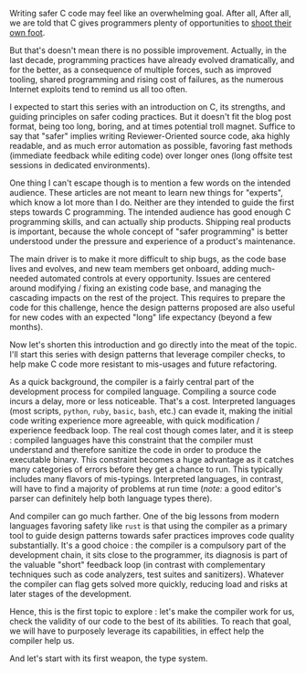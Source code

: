 Writing safer C code may feel like an overwhelming goal. After all, After all, we are told that C gives programmers plenty of opportunities to [shoot their own foot](http://www.stroustrup.com/bs_faq.html#really-say-that).

But that's doesn't mean there is no possible improvement. Actually, in the last decade, programming practices have already evolved dramatically, and for the better, as a consequence of multiple forces, such as improved tooling, shared programming and rising cost of failures, as the numerous Internet exploits tend to remind us all too often.

I expected to start this series with an introduction on C, its strengths, and guiding principles on safer coding practices. But it doesn't fit the blog post format, being too long, boring, and at times potential troll magnet. Suffice to say that "safer" implies writing Reviewer-Oriented source code, aka highly readable, and as much error automation as possible, favoring fast methods (immediate feedback while editing code) over longer ones (long offsite test sessions in dedicated environments).

One thing I can't escape though is to mention a few words on the intended audience. These articles are not meant to learn new things for "experts", which know a lot more than I do. Neither are they intended to guide the first steps towards C programming. The intended audience has good enough C programming skills, and can actually ship products. Shipping real products is important, because the whole concept of "safer programming" is better understood under the pressure and experience of a product's maintenance.

The main driver is to make it more difficult to ship bugs, as the code base lives and evolves, and new team members get onboard, adding much-needed automated controls at every opportunity. Issues are centered around modifying / fixing an existing code base, and managing the cascading impacts on the rest of the project. This requires to prepare the code for this challenge, hence the design patterns proposed are also useful for new codes with an expected "long" life expectancy (beyond a few months).

Now let's shorten this introduction and go directly into the meat of the topic.
I'll start this series with design patterns that leverage compiler checks, to help make C code more resistant to mis-usages and future refactoring.

As a quick background, the compiler is a fairly central part of the development process for compiled language. Compiling a source code incurs a delay, more or less noticeable. That's a cost.
Interpreted languages (most scripts, `python`, `ruby`, `basic`, `bash`, etc.) can evade it, making the initial code writing experience more agreeable, with quick modification / experience feedback loop.
The real cost though comes later, and it is steep : compiled languages have this constraint that the compiler must understand and therefore sanitize the code in order to produce the executable binary. This constraint becomes a huge advantage as it catches many categories of errors before they get a chance to run. This typically includes many flavors of mis-typings. Interpreted languages, in contrast, will have to find a majority of problems at run time (_note:_ a good editor's parser can definitely help both language types there).

And compiler can go much farther. One of the big lessons from modern languages favoring safety like `rust` is that using the compiler as a primary tool to guide design patterns towards safer practices improves code quality substantially. It's a good choice : the compiler is a compulsory part of the development chain, it sits close to the programmer, its diagnosis is part of the valuable "short" feedback loop (in contrast with complementary techniques such as code analyzers, test suites and sanitizers). Whatever the compiler can flag gets solved more quickly, reducing load and risks at later stages of the development.

Hence, this is the first topic to explore : let's make the compiler work for us,  check the validity of our code to the best of its abilities. To reach that goal, we will have to purposely leverage its capabilities, in effect help the compiler help us.

And let's start with its first weapon, the type system.
